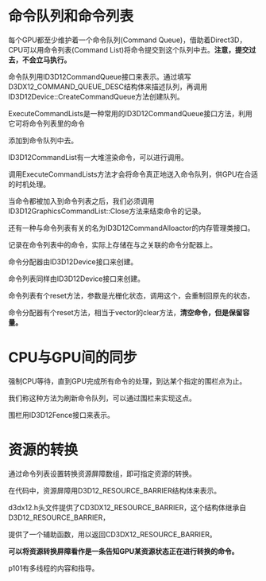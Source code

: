# 命令队列和命令列表

每个GPU都至少维护着一个命令队列(Command Queue)，借助着Direct3D，CPU可以用命令列表(Command List)将命令提交到这个队列中去。**注意，提交过去，不会立马执行。**



命令队列用ID3D12CommandQueue接口来表示。通过填写D3DX12_COMMAND_QUEUE_DESC结构体来描述队列，再调用ID3D12Device::CreateCommandQueue方法创建队列。



ExecuteCommandLists是一种常用的ID3D12CommandQueue接口方法，利用它可将命令列表里的命令

添加到命令队列中去。



ID3D12CommandList有一大堆渲染命令，可以进行调用。



调用ExecuteCommandLists方法才会将命令真正地送入命令队列，供GPU在合适的时机处理。



当命令都被加入到命令列表之后，我们必须调用ID3D12GraphicsCommandList::Close方法来结束命令的记录。



还有一种与命令列表有关的名为ID3D12CommandAlloactor的内存管理类接口。

记录在命令列表中的命令，实际上存储在与之关联的命令分配器上。



命令分配器由ID3D12Device接口来创建。



命令列表同样由ID3D12Device接口来创建。



命令列表有个reset方法，参数是光栅化状态，调用这个，会重制回原先的状态，

命令分配器有个reset方法，相当于vector的clear方法，**清空命令，但是保留容量。**



# CPU与GPU间的同步

强制CPU等待，直到GPU完成所有命令的处理，到达某个指定的围栏点为止。

我们称这种方法为刷新命令队列，可以通过围栏来实现这点。



围栏用ID3D12Fence接口来表示。



# 资源的转换

通过命令列表设置转换资源屏障数组，即可指定资源的转换。

在代码中，资源屏障用D3D12_RESOURCE_BARRIER结构体来表示。



d3dx12.h头文件提供了CD3DX12_RESOURCE_BARRIER，这个结构体继承自D3D12_RESOURCE_BARRIER，

提供了一个辅助函数，用以返回CD3DX12_RESOURCE_BARRIER。



**可以将资源转换屏障看作是一条告知GPU某资源状态正在进行转换的命令。**



p101有多线程的内容和指导。









